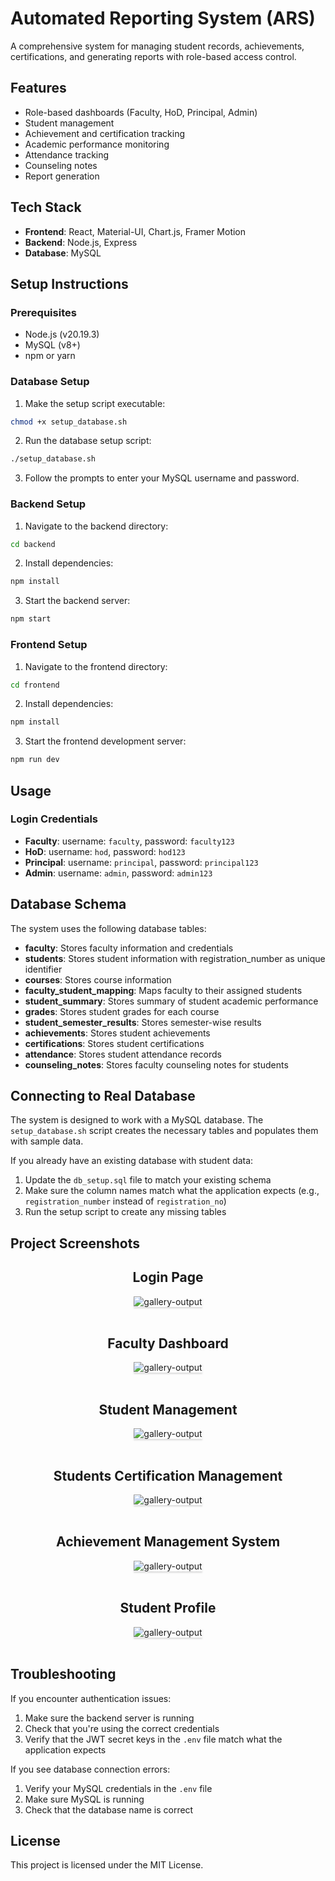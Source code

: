 # Automated Reporting System (ARS)

A comprehensive system for managing student records, achievements, certifications, and generating reports with role-based access control.

## Features

- Role-based dashboards (Faculty, HoD, Principal, Admin)
- Student management
- Achievement and certification tracking
- Academic performance monitoring
- Attendance tracking
- Counseling notes
- Report generation

## Tech Stack

- **Frontend**: React, Material-UI, Chart.js, Framer Motion
- **Backend**: Node.js, Express
- **Database**: MySQL

## Setup Instructions

### Prerequisites

- Node.js (v20.19.3)
- MySQL (v8+)
- npm or yarn

### Database Setup

1. Make the setup script executable:

```bash
chmod +x setup_database.sh
```

2. Run the database setup script:

```bash
./setup_database.sh
```

3. Follow the prompts to enter your MySQL username and password.

### Backend Setup

1. Navigate to the backend directory:

```bash
cd backend
```

2. Install dependencies:

```bash
npm install
```

3. Start the backend server:

```bash
npm start
```

### Frontend Setup

1. Navigate to the frontend directory:

```bash
cd frontend
```

2. Install dependencies:

```bash
npm install
```

3. Start the frontend development server:

```bash
npm run dev
```

## Usage

### Login Credentials

- **Faculty**: username: `faculty`, password: `faculty123`
- **HoD**: username: `hod`, password: `hod123`
- **Principal**: username: `principal`, password: `principal123`
- **Admin**: username: `admin`, password: `admin123`

## Database Schema

The system uses the following database tables:

- **faculty**: Stores faculty information and credentials
- **students**: Stores student information with registration_number as unique identifier
- **courses**: Stores course information
- **faculty_student_mapping**: Maps faculty to their assigned students
- **student_summary**: Stores summary of student academic performance
- **grades**: Stores student grades for each course
- **student_semester_results**: Stores semester-wise results
- **achievements**: Stores student achievements
- **certifications**: Stores student certifications
- **attendance**: Stores student attendance records
- **counseling_notes**: Stores faculty counseling notes for students

## Connecting to Real Database

The system is designed to work with a MySQL database. The `setup_database.sh` script creates the necessary tables and populates them with sample data.

If you already have an existing database with student data:
1. Update the `db_setup.sql` file to match your existing schema
2. Make sure the column names match what the application expects (e.g., `registration_number` instead of `registration_no`)
3. Run the setup script to create any missing tables

## Project Screenshots
<div style="text-align: center;">
<h2>Login Page</h2>
<img src="https://res.cloudinary.com/dshohwpwu/image/upload/v1752941628/ARS/login_y0abrf.jpg" alt="gallery-output" style="max-width:70%;box-shadow:0 2.8px 2.2px rgba(0, 0, 0, 0.12)">
</div>
<br/>
<div style="text-align: center;">
<h2>Faculty Dashboard</h2>
<img src="https://res.cloudinary.com/dshohwpwu/image/upload/v1752941629/ARS/facultyDashboard_kzwdmu.jpg" alt="gallery-output" style="max-width:70%;box-shadow:0 2.8px 2.2px rgba(0, 0, 0, 0.12)">
</div>
<br/>
<div style="text-align: center;">
<h2>Student Management</h2>
<img src="https://res.cloudinary.com/dshohwpwu/image/upload/v1752941624/ARS/studentManagement_po3ret.jpg" alt="gallery-output" style="max-width:70%;box-shadow:0 2.8px 2.2px rgba(0, 0, 0, 0.12)">
</div>
<br/>
<div style="text-align: center;">
<h2>Students Certification Management</h2>
<img src="https://res.cloudinary.com/dshohwpwu/image/upload/v1752941632/ARS/studentsCertifications_asxa01.jpg" alt="gallery-output" style="max-width:70%;box-shadow:0 2.8px 2.2px rgba(0, 0, 0, 0.12)">
</div>
<br/>
<div style="text-align: center;">
<h2>Achievement Management System</h2>
<img src="https://res.cloudinary.com/dshohwpwu/image/upload/v1752941636/ARS/acheivementManagement_btffwe.jpg" alt="gallery-output" style="max-width:70%;box-shadow:0 2.8px 2.2px rgba(0, 0, 0, 0.12)">
</div>
<br/>
<div style="text-align: center;">
<h2>Student Profile</h2>
<img src="https://res.cloudinary.com/dshohwpwu/image/upload/v1752941625/ARS/studentProfile_caxwfk.jpg" alt="gallery-output" style="max-width:70%;box-shadow:0 2.8px 2.2px rgba(0, 0, 0, 0.12)">
</div>
<br/>

## Troubleshooting

If you encounter authentication issues:
1. Make sure the backend server is running
2. Check that you're using the correct credentials
3. Verify that the JWT secret keys in the `.env` file match what the application expects

If you see database connection errors:
1. Verify your MySQL credentials in the `.env` file
2. Make sure MySQL is running
3. Check that the database name is correct

## License

This project is licensed under the MIT License.